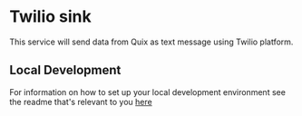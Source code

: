 # Twilio sink
This service will send data from Quix as text message using Twilio platform.

## Local Development

For information on how to set up your local development environment see the readme that's relevant to you [here](../../local-development/)
